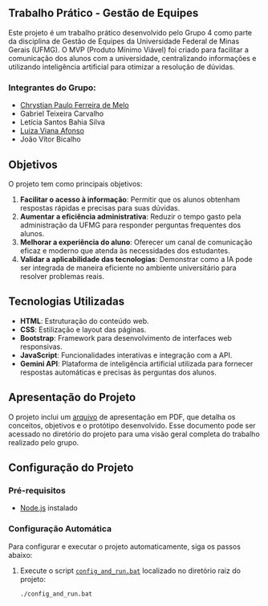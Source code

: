 ## Trabalho Prático - Gestão de Equipes

Este projeto é um trabalho prático desenvolvido pelo Grupo 4 como parte da disciplina de Gestão de Equipes da Universidade Federal de Minas Gerais (UFMG). O MVP (Produto Mínimo Viável) foi criado para facilitar a comunicação dos alunos com a universidade, centralizando informações e utilizando inteligência artificial para otimizar a resolução de dúvidas.

### Integrantes do Grupo:
- [Chrystian Paulo Ferreira de Melo](https://github.com/ChrystianMelo)
- Gabriel Teixeira Carvalho
- Letícia Santos Bahia Silva
- [Luiza Viana Afonso](https://github.com/Luiza13lv)
- João Vítor Bicalho

## Objetivos

O projeto tem como principais objetivos:

1. **Facilitar o acesso à informação**: Permitir que os alunos obtenham respostas rápidas e precisas para suas dúvidas.
2. **Aumentar a eficiência administrativa**: Reduzir o tempo gasto pela administração da UFMG para responder perguntas frequentes dos alunos.
3. **Melhorar a experiência do aluno**: Oferecer um canal de comunicação eficaz e moderno que atenda às necessidades dos estudantes.
4. **Validar a aplicabilidade das tecnologias**: Demonstrar como a IA pode ser integrada de maneira eficiente no ambiente universitário para resolver problemas reais.

## Tecnologias Utilizadas

- **HTML**: Estruturação do conteúdo web.
- **CSS**: Estilização e layout das páginas.
- **Bootstrap**: Framework para desenvolvimento de interfaces web responsivas.
- **JavaScript**: Funcionalidades interativas e integração com a API.
- **Gemini API**: Plataforma de inteligência artificial utilizada para fornecer respostas automáticas e precisas às perguntas dos alunos.

## Apresentação do Projeto

O projeto inclui um [arquivo](Presentation.pdf) de apresentação em PDF, que detalha os conceitos, objetivos e o protótipo desenvolvido. Esse documento pode ser acessado no diretório do projeto para uma visão geral completa do trabalho realizado pelo grupo.

## Configuração do Projeto

### Pré-requisitos

- [Node.js](https://nodejs.org/en) instalado

### Configuração Automática

Para configurar e executar o projeto automaticamente, siga os passos abaixo:

1. Execute o script [`config_and_run.bat`](config_and_run.bat) localizado no diretório raiz do projeto:

   ```bash
   ./config_and_run.bat
   ```
